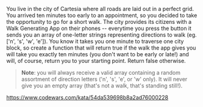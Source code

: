 You live in the city of Cartesia where all roads are laid out in a perfect grid. You arrived ten minutes too early to an appointment, so you decided to take the opportunity to go for a short walk. The city provides its citizens with a Walk Generating App on their phones -- everytime you press the button it sends you an array of one-letter strings representing directions to walk (eg. ['n', 's', 'w', 'e']). You know it takes you one minute to traverse one city block, so create a function that will return true if the walk the app gives you will take you exactly ten minutes (you don't want to be early or late!) and will, of course, return you to your starting point. Return false otherwise.

> **Note**: you will always receive a valid array containing a random assortment of direction letters ('n', 's', 'e', or 'w' only). It will
> never give you an empty array (that's not a walk, that's standing
> still!).

https://www.codewars.com/kata/54da539698b8a2ad76000228
